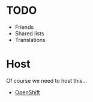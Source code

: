 # TODO

- Friends
- Shared lists
- Translations


# Host
Of course we need to host this...
- [OpenShift](https://www.openshift.com/)